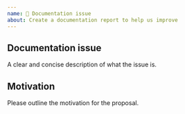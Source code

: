 ```yaml
---
name: 📄 Documentation issue
about: Create a documentation report to help us improve
---
```


<!--
### Do you have a documentation issue?
Ok, then describe it and provide some motivation on why this should be changed.


### Do you have a technical/code issue?
Please open an issue in the main [i18next repository](https://github.com/i18next/i18next/issues/new/choose) or in an another appropriate [i18next code repository](https://github.com/i18next/), like [react-i18next](https://github.com/i18next/react-i18next/issues/new/choose), like [next-i18next](https://github.com/i18next/next-i18next/issues/new/choose).

#### You have already researched for similar issues?
It's not uncommon that somebody already opened an issue or in best case it's already fixed but not merged. That's the reason why you should [search](https://github.com/i18next/i18next/issues) at first before submitting a new one.
Search also on [StackOverflow](https://stackoverflow.com/search?q=i18next) or similar.

#### Are you sure this is an issue with i18next or are you just looking for some help?
Issues should only be posted in this repository after you have been able to reproduce them and confirm that they are a bug or incorrect/missing information in the [docs](https://www.i18next.com/) [here](https://www.i18next.com/) or [here for react-i18next](https://react.i18next.com/) or [here for next-i18next](https://github.com/i18next/next-i18next).

For all other questions, requests, help resolving an issue, or if you are not sure if this is the right place, please do not open an issue here. Instead, ask a question on [StackOverflow](https://stackoverflow.com/search?q=i18next) or similar.

If you have issues with the [i18next.com](https://www.i18next.com) site, please open an issue [here](https://github.com/i18next/i18next-gitbook/issues) or [here for react.i18next.com](https://github.com/i18next/react-i18next-gitbook/issues) or [here for next-i18next](https://github.com/i18next/next-i18next-gitbook/issues).
-->

## Documentation issue

A clear and concise description of what the issue is.

## Motivation

Please outline the motivation for the proposal.
